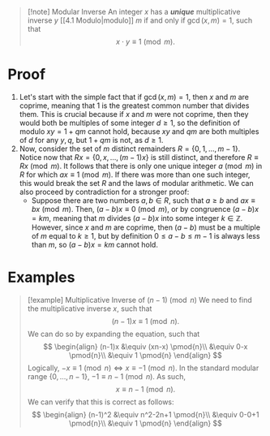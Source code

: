 >[!note] Modular Inverse
>An integer $x$ has a ***unique*** multiplicative inverse $y$ [[4.1 Modulo|modulo]] $m$ if and only if $\gcd(x, m)=1$, such that
>$$x \cdot y \equiv 1 \pmod{m}.$$
# Proof
1. Let's start with the simple fact that if $\gcd(x, m)=1$, then $x$ and $m$ are coprime, meaning that 1 is the greatest common number that divides them. This is crucial because if $x$ and $m$ were not coprime, then they would both be multiples of some integer $d \geq 1$, so the definition of modulo $xy=1+qm$ cannot hold, because $xy$ and $qm$ are both multiples of $d$ for any $y,q$, but $1+qm$ is not, as $d \geq 1$.
2. Now, consider the set of $m$ distinct remainders $R=\{0, 1, \dots, m-1\}$. Notice now that $Rx=\{0, x,\dots,(m-1)x\}$ is still distinct, and therefore $R \equiv Rx \pmod{m}$. It follows that there is only one unique integer $a \pmod{m}$ in $R$ for which $ax \equiv 1 \pmod{m}$. If there was more than one such integer, this would break the set $R$ and the laws of modular arithmetic. We can also proceed by contradiction for a stronger proof:
	- Suppose there are two numbers $a,b \in R$, such that $a \geq b$ and $ax \equiv bx \pmod{m}$. Then, $(a-b)x \equiv 0 \pmod{m}$, or by congruence $(a-b)x=km$, meaning that $m$ divides $(a-b)x$ into some integer $k \in \mathbb{Z}$. However, since $x$ and $m$ are coprime, then $(a-b)$ must be a multiple of $m$ equal to $k \geq 1$, but by definition $0 \leq a-b \leq m-1$ is always less than $m$, so $(a-b)x=km$ cannot hold.

# Examples
> [!example] Multiplicative Inverse of $(n-1) \pmod{n}$
> We need to find the multiplicative inverse $x$, such that
> $$(n-1)x \equiv 1 \pmod{n}.$$
> We can do so by expanding the equation, such that
> $$
>\begin{align}
>(n-1)x &\equiv (xn-x) \pmod{n}\\ 
>&\equiv 0-x \pmod{n}\\ 
>&\equiv 1 \pmod{n}
>\end{align}
> $$
>Logically, $-x \equiv 1 \pmod{n} \iff x \equiv -1 \pmod{n}$. In the standard modular range $\{0, \ldots, n-1\}$, $-1 \equiv n-1 \pmod{n}$. As such,
>$$x \equiv n-1 \pmod{n}.$$
>We can verify that this is correct as follows:
>$$
>\begin{align}
>(n-1)^2 &\equiv n^2-2n+1 \pmod{n}\\
>&\equiv 0-0+1 \pmod{n}\\
>&\equiv 1 \pmod{n}
\end{align}
>$$

